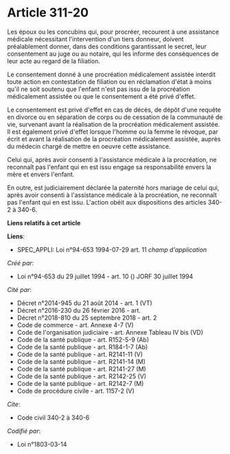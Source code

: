 # Article 311-20

Les époux ou les concubins qui, pour procréer, recourent à une assistance médicale nécessitant l'intervention d'un tiers
donneur, doivent préalablement donner, dans des conditions garantissant le secret, leur consentement au juge ou au notaire,
qui les informe des conséquences de leur acte au regard de la filiation.

Le consentement donné à une procréation médicalement assistée interdit toute action en contestation de filiation ou en
réclamation d'état à moins qu'il ne soit soutenu que l'enfant n'est pas issu de la procréation médicalement assistée ou que
le consentement a été privé d'effet.

Le consentement est privé d'effet en cas de décès, de dépôt d'une requête en divorce ou en séparation de corps ou de
cessation de la communauté de vie, survenant avant la réalisation de la procréation médicalement assistée. Il est également
privé d'effet lorsque l'homme ou la femme le révoque, par écrit et avant la réalisation de la procréation médicalement
assistée, auprès du médecin chargé de mettre en oeuvre cette assistance.

Celui qui, après avoir consenti à l'assistance médicale à la procréation, ne reconnaît pas l'enfant qui en est issu engage sa
responsabilité envers la mère et envers l'enfant.

En outre, est judiciairement déclarée la paternité hors mariage de celui qui, après avoir consenti à l'assistance médicale à
la procréation, ne reconnaît pas l'enfant qui en est issu. L'action obéit aux dispositions des articles 340-2 à 340-6.

**Liens relatifs à cet article**

**Liens**:

  - SPEC_APPLI: Loi n°94-653 1994-07-29 art. 11 *champ d'application*

_Créé par_:

  - Loi n°94-653 du 29 juillet 1994 - art. 10 () JORF 30 juillet 1994

_Cité par_:

  - Décret n°2014-945 du 21 août 2014 - art. 1 (VT)
  - Décret n°2016-230 du 26 février 2016 - art.
  - Décret n°2018-810 du 25 septembre 2018 - art. 2
  - Code de commerce - art. Annexe 4-7 (V)
  - Code de l'organisation judiciaire - art. Annexe Tableau IV bis (VD)
  - Code de la santé publique - art. R152-5-9 (Ab)
  - Code de la santé publique - art. R184-1-7 (Ab)
  - Code de la santé publique - art. R2141-11 (V)
  - Code de la santé publique - art. R2141-14 (M)
  - Code de la santé publique - art. R2141-27 (M)
  - Code de la santé publique - art. R2142-25 (V)
  - Code de la santé publique - art. R2142-7 (M)
  - Code de procédure civile - art. 1157-2 (V)

_Cite_:

  - Code civil 340-2 à 340-6

_Codifié par_:

  - Loi n°1803-03-14
